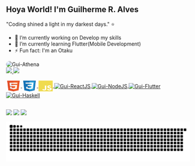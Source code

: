 ## Hoya World! I'm Guilherme R. Alves
 

"Coding shined a light in my darkest days." ⭐



- 🔭 I’m currently working on Develop my skills
- 🌱 I’m currently learning Flutter(Mobile Development)
- ⚡ Fun fact: I'm an Otaku

 <img align="center" alt="Gui-Athena" width="220" height="198" style="border-radius:50px;" src="https://c.tenor.com/AlUkiGkR2j8AAAAC/new-game-ahagon-umiko-programming.gif"/>

<div>
  <a href="https://github.com/athena272">
  <img height="180em" src="https://github-readme-stats.vercel.app/api?username=athena272&show_icons=true&theme=radical&include_all_commits=true&count_private=true"/>
  <img height="180em" src="https://github-readme-stats.vercel.app/api/top-langs/?username=athena272&layout=compact&langs_count=8&theme=radical"/>
</div>

<div style="display: inline_block"><br>
  <img align="center" alt="Gui-HTML" height="30" width="40" src="https://raw.githubusercontent.com/devicons/devicon/master/icons/html5/html5-original.svg">
  <img align="center" alt="Gui-CSS" height="30" width="40" src="https://raw.githubusercontent.com/devicons/devicon/master/icons/css3/css3-original.svg">
  <img align="center" alt="Gui-Js" height="30" width="40" src="https://raw.githubusercontent.com/devicons/devicon/master/icons/javascript/javascript-plain.svg">
  <img align="center" alt="Gui-ReactJS" height="30" width="40" src="https://cdn.jsdelivr.net/gh/devicons/devicon/icons/react/react-original.svg">
  <img align="center" alt="Gui-NodeJS" height="30" width="40" src="https://cdn.jsdelivr.net/gh/devicons/devicon/icons/nodejs/nodejs-plain.svg" />
  <img align="center" alt="Gui-Flutter" height="30" width="40" src="https://cdn.jsdelivr.net/gh/devicons/devicon/icons/flutter/flutter-original.svg" />
  <img align="center" alt="Gui-Haskell" height="30" width="40" src="https://cdn.jsdelivr.net/gh/devicons/devicon/icons/haskell/haskell-original.svg"/>
 
## 
</div>

  
  
<div>
  <a href="https://www.linkedin.com/in/guigorosario/" target="_blank"><img src="https://img.shields.io/badge/-LinkedIn-%230077B5?style=for-the-badge&logo=linkedin&logoColor=white" target="_blank"></a> 
  <a href="https://instagram.com/guigo_rosario" target="_blank"><img src="https://img.shields.io/badge/-Instagram-%23E4405F?style=for-the-badge&logo=instagram&logoColor=white" target="_blank"></a>
  <a href = "mailto:guilhermera272@gmail.com"><img src="https://img.shields.io/badge/-Gmail-%23333?style=for-the-badge&logo=gmail&logoColor=white" target="_blank"></a>

![Snake animation](https://github.com/athena272/athena272/blob/output/github-contribution-grid-snake.svg)
</div>



